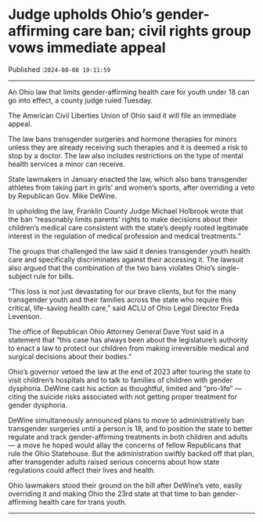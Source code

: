 # Judge upholds Ohio’s gender-affirming care ban; civil rights group vows immediate appeal

Published :`2024-08-08 19:11:59`

---

An Ohio law that limits gender-affirming health care for youth under 18 can go into effect, a county judge ruled Tuesday.

The American Civil Liberties Union of Ohio said it will file an immediate appeal.

The law bans transgender surgeries and hormone therapies for minors unless they are already receiving such therapies and it is deemed a risk to stop by a doctor. The law also includes restrictions on the type of mental health services a minor can receive.

State lawmakers in January enacted the law, which also bans transgender athletes from taking part in girls’ and women’s sports, after overriding a veto by Republican Gov. Mike DeWine.

In upholding the law, Franklin County Judge Michael Holbrook wrote that the ban “reasonably limits parents’ rights to make decisions about their children’s medical care consistent with the state’s deeply rooted legitimate interest in the regulation of medical profession and medical treatments.”

The groups that challenged the law said it denies transgender youth health care and specifically discriminates against their accessing it. The lawsuit also argued that the combination of the two bans violates Ohio’s single-subject rule for bills.

“This loss is not just devastating for our brave clients, but for the many transgender youth and their families across the state who require this critical, life-saving health care,” said ACLU of Ohio Legal Director Freda Levenson.

The office of Republican Ohio Attorney General Dave Yost said in a statement that “this case has always been about the legislature’s authority to enact a law to protect our children from making irreversible medical and surgical decisions about their bodies.”

Ohio’s governor vetoed the law at the end of 2023 after touring the state to visit children’s hospitals and to talk to families of children with gender dysphoria. DeWine cast his action as thoughtful, limited and “pro-life” — citing the suicide risks associated with not getting proper treatment for gender dysphoria.

DeWine simultaneously announced plans to move to administratively ban transgender surgeries until a person is 18, and to position the state to better regulate and track gender-affirming treatments in both children and adults — a move he hoped would allay the concerns of fellow Republicans that rule the Ohio Statehouse. But the administration swiftly backed off that plan, after transgender adults raised serious concerns about how state regulations could affect their lives and health.

Ohio lawmakers stood their ground on the bill after DeWine’s veto, easily overriding it and making Ohio the 23rd state at that time to ban gender-affirming health care for trans youth.

---

